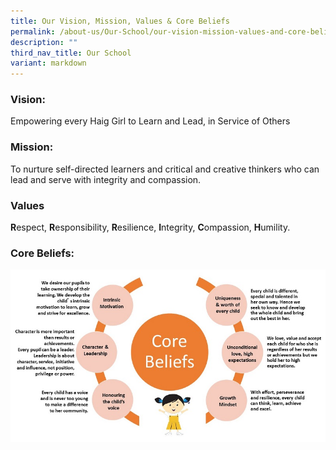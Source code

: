 ```yaml
---
title: Our Vision, Mission, Values & Core Beliefs
permalink: /about-us/Our-School/our-vision-mission-values-and-core-beliefs/
description: ""
third_nav_title: Our School
variant: markdown
---
```

### Vision:


Empowering every Haig Girl to Learn and Lead, in Service of Others



  

### Mission:

To nurture self-directed learners and critical and creative thinkers who can lead and serve with integrity and compassion.

  

### Values

    
**R**espect, **R**esponsibility, **R**esilience, **I**ntegrity, **C**ompassion, **H**umility.
  

### Core Beliefs:

![](/images/CORE%20BELIEFS.jpeg)